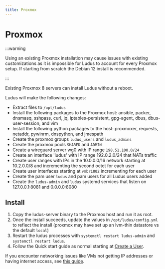 ```yaml
---
title: Proxmox
---
```


# Proxmox

:::warning

Using an existing Proxmox installation may cause issues with existing customizations as it is impossible for Ludus to account for every Proxmox setup. If starting from scratch the Debian 12 install is recommended.

:::

Existing Proxmox 8 servers can install Ludus without a reboot.

Ludus will make the following changes:

- Extract files to `/opt/ludus`
- Install the following packages to the Proxmox host: ansible, packer, dnsmasq, sshpass, curl, jq, iptables-persistent, gpg-agent, dbus, dbus-user-session, and vim
- Install the following python packages to the host: proxmoxer, requests, netaddr, pywinrm, dnspython, and jmespath
- Create the proxmox groups `ludus_users` and `ludus_admins`
- Create the proxmox pools `SHARED` and `ADMIN`
- Create a wireguard server wg0 with IP range `198.51.100.0/24`
- Create an interface 'ludus' with IP range 192.0.2.0/24 that NATs traffic
- Create user ranges with IPs in the 10.0.0.0/16 network starting at 10.2.0.0/8 and incrementing the second octet for each user
- Create user interfaces starting at `vmbr1002` incrementing for each user
- Create the pam user `ludus` and pam users for all Ludus users added
- Create the `ludus-admin` and `ludus` systemd services that listen on 127.0.0.1:8081 and 0.0.0.0:8080

## Install

1. Copy the ludus-server binary to the Proxmox host and run it as root.
2. Once the install succeeds, update the values in `/opt/ludus/config.yml` to reflect the install (proxmox may have set up an lvm-thin datastore vs the default `local`)
3. Restart the ludus processes with `systemctl restart ludus-admin` and `systemctl restart ludus`.
4. Follow the Quick start guide as normal starting at [Create a User](../Quick%20Start/create-a-user).

If you encounter networking issues like VMs not getting IP addresses or having internet access, see [this guide](../Troubleshooting/network.md).